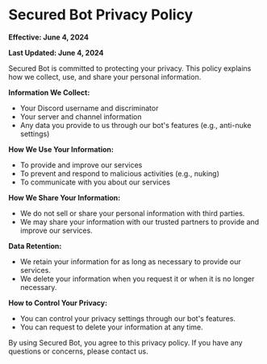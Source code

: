 # Secured Bot Privacy Policy

**Effective: June 4, 2024**

**Last Updated: June 4, 2024**

Secured Bot is committed to protecting your privacy. This policy explains how we collect, use, and share your personal information.

**Information We Collect:**

* Your Discord username and discriminator
* Your server and channel information
* Any data you provide to us through our bot's features (e.g., anti-nuke settings)

**How We Use Your Information:**

* To provide and improve our services
* To prevent and respond to malicious activities (e.g., nuking)
* To communicate with you about our services

**How We Share Your Information:**

* We do not sell or share your personal information with third parties.
* We may share your information with our trusted partners to provide and improve our services.

**Data Retention:**

* We retain your information for as long as necessary to provide our services.
* We delete your information when you request it or when it is no longer necessary.

**How to Control Your Privacy:**

* You can control your privacy settings through our bot's features.
* You can request to delete your information at any time.

By using Secured Bot, you agree to this privacy policy. If you have any questions or concerns, please contact us.
